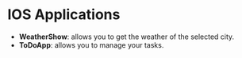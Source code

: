 # IOS Applications

- **WeatherShow**: allows you to get the weather of the selected city.
- **ToDoApp**: allows you to manage your tasks.